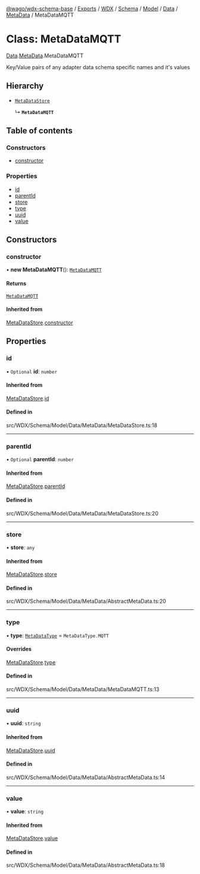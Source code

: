 [@wago/wdx-schema-base](../README.md) / [Exports](../modules.md) / [WDX](../modules/WDX.md) / [Schema](../modules/WDX.Schema.md) / [Model](../modules/WDX.Schema.Model.md) / [Data](../modules/WDX.Schema.Model.Data.md) / [MetaData](../modules/WDX.Schema.Model.Data.MetaData.md) / MetaDataMQTT

# Class: MetaDataMQTT

[Data](../modules/WDX.Schema.Model.Data.md).[MetaData](../modules/WDX.Schema.Model.Data.MetaData.md).MetaDataMQTT

Key/Value pairs of any adapter data schema specific names and it's values

## Hierarchy

- [`MetaDataStore`](WDX.Schema.Model.Data.MetaData.MetaDataStore.md)

  ↳ **`MetaDataMQTT`**

## Table of contents

### Constructors

- [constructor](WDX.Schema.Model.Data.MetaData.MetaDataMQTT.md#constructor)

### Properties

- [id](WDX.Schema.Model.Data.MetaData.MetaDataMQTT.md#id)
- [parentId](WDX.Schema.Model.Data.MetaData.MetaDataMQTT.md#parentid)
- [store](WDX.Schema.Model.Data.MetaData.MetaDataMQTT.md#store)
- [type](WDX.Schema.Model.Data.MetaData.MetaDataMQTT.md#type)
- [uuid](WDX.Schema.Model.Data.MetaData.MetaDataMQTT.md#uuid)
- [value](WDX.Schema.Model.Data.MetaData.MetaDataMQTT.md#value)

## Constructors

### constructor

• **new MetaDataMQTT**(): [`MetaDataMQTT`](WDX.Schema.Model.Data.MetaData.MetaDataMQTT.md)

#### Returns

[`MetaDataMQTT`](WDX.Schema.Model.Data.MetaData.MetaDataMQTT.md)

#### Inherited from

[MetaDataStore](WDX.Schema.Model.Data.MetaData.MetaDataStore.md).[constructor](WDX.Schema.Model.Data.MetaData.MetaDataStore.md#constructor)

## Properties

### id

• `Optional` **id**: `number`

#### Inherited from

[MetaDataStore](WDX.Schema.Model.Data.MetaData.MetaDataStore.md).[id](WDX.Schema.Model.Data.MetaData.MetaDataStore.md#id)

#### Defined in

src/WDX/Schema/Model/Data/MetaData/MetaDataStore.ts:18

___

### parentId

• `Optional` **parentId**: `number`

#### Inherited from

[MetaDataStore](WDX.Schema.Model.Data.MetaData.MetaDataStore.md).[parentId](WDX.Schema.Model.Data.MetaData.MetaDataStore.md#parentid)

#### Defined in

src/WDX/Schema/Model/Data/MetaData/MetaDataStore.ts:20

___

### store

• **store**: `any`

#### Inherited from

[MetaDataStore](WDX.Schema.Model.Data.MetaData.MetaDataStore.md).[store](WDX.Schema.Model.Data.MetaData.MetaDataStore.md#store)

#### Defined in

src/WDX/Schema/Model/Data/MetaData/AbstractMetaData.ts:20

___

### type

• **type**: [`MetaDataType`](../enums/WDX.Schema.Model.Data.MetaData.MetaDataType.md) = `MetaDataType.MQTT`

#### Overrides

[MetaDataStore](WDX.Schema.Model.Data.MetaData.MetaDataStore.md).[type](WDX.Schema.Model.Data.MetaData.MetaDataStore.md#type)

#### Defined in

src/WDX/Schema/Model/Data/MetaData/MetaDataMQTT.ts:13

___

### uuid

• **uuid**: `string`

#### Inherited from

[MetaDataStore](WDX.Schema.Model.Data.MetaData.MetaDataStore.md).[uuid](WDX.Schema.Model.Data.MetaData.MetaDataStore.md#uuid)

#### Defined in

src/WDX/Schema/Model/Data/MetaData/AbstractMetaData.ts:14

___

### value

• **value**: `string`

#### Inherited from

[MetaDataStore](WDX.Schema.Model.Data.MetaData.MetaDataStore.md).[value](WDX.Schema.Model.Data.MetaData.MetaDataStore.md#value)

#### Defined in

src/WDX/Schema/Model/Data/MetaData/AbstractMetaData.ts:18
